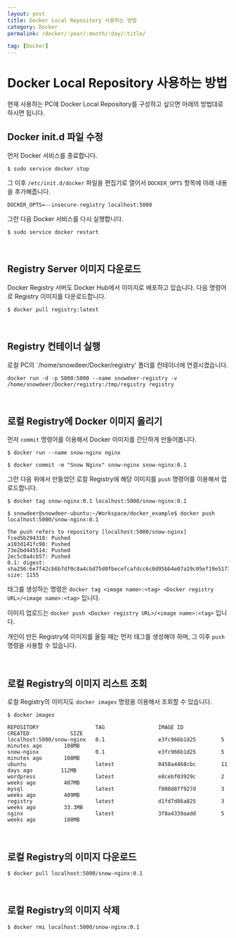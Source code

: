 ```yaml
---
layout: post
title: Docker Local Repository 사용하는 방법
category: Docker
permalink: /docker/:year/:month/:day/:title/

tag: [Docker]
---
```

# Docker Local Repository 사용하는 방법

현재 사용하는 PC에 Docker Local Repository를 구성하고 싶으면 아래의 방법대로 하시면 됩니다.

## Docker init.d 파일 수정

먼저 Docker 서비스를 종료합니다.

~~~
$ sudo service docker stop
~~~

그 이후 `/etc/init.d/docker` 파일을 편집기로 열어서 `DOCKER_OPTS` 항목에 아래 내용을 추가해줍니다.

~~~
DOCKER_OPTS=--insecure-registry localhost:5000
~~~

그런 다음 Docker 서비스를 다시 실행합니다.

~~~
$ sudo service docker restart
~~~

<br>

## Registry Server 이미지 다운로드

Docker Registry 서버도 Docker Hub에서 이미지로 배포하고 있습니다. 다음 명령어로 Registry 이미지를 다운로드합니다.

~~~
$ docker pull registry:latest
~~~

<br>

## Registry 컨테이너 실행

로컬 PC의 `/home/snowdeer/Docker/registry' 폴더를 컨테이너에 연결시켰습니다.

~~~
docker run -d -p 5000:5000 --name snowdeer-registry -v /home/snowdeer/Docker/registry:/tmp/registry registry
~~~

<br>

## 로컬 Registry에 Docker 이미지 올리기

먼저 `commit` 명령어를 이용해서 Docker 이미지를 간단하게 만들어봅니다.

~~~
$ docker run --name snow-nginx nginx

$ docker commit -m "Snow Nginx" snow-nginx snow-nginx:0.1
~~~

그런 다음 위에서 만들었던 로컬 Registry에 해당 이미지를 `push` 명령어를 이용해서 업로드합니다.

~~~
$ docker tag snow-nginx:0.1 localhost:5000/snow-nginx:0.1

$ snowdeer@snowdeer-ubuntu:~/Workspace/docker_example$ docker push localhost:5000/snow-nginx:0.1

The push refers to repository [localhost:5000/snow-nginx]
fced5b294318: Pushed 
a103d141fc98: Pushed 
73e2bd445514: Pushed 
2ec5c0a4cb57: Pushed 
0.1: digest: sha256:6e7f42cb6b7df0c8a4cbd75d0fbecefcafdcc6c0d95bb4e07a19c05ef19e5171 size: 1155
~~~

태그를 생성하는 명령은 `docker tag <image name>:<tag> <Docker registry URL>/<image name>:<tag>` 입니다.

이미지 업로드는 `docker push <Docker registry URL>/<image name>:<tag>` 입니다.

개인이 만든 Registry에 이미지를 올릴 때는 먼저 태그를 생성해야 하며, 그 이후 `push` 명령을 사용할 수 있습니다.

<br>

## 로컬 Registry의 이미지 리스트 조회

로컬 Registry의 이미지도 `docker images` 명령을 이용해서 조회할 수 있습니다.

~~~
$ docker images

REPOSITORY                  TAG                 IMAGE ID            CREATED             SIZE
localhost:5000/snow-nginx   0.1                 e3fc966b1d25        5 minutes ago       108MB
snow-nginx                  0.1                 e3fc966b1d25        5 minutes ago       108MB
ubuntu                      latest              0458a4468cbc        11 days ago         112MB
wordpress                   latest              e8cebf03929c        2 weeks ago         407MB
mysql                       latest              f008d8ff927d        3 weeks ago         409MB
registry                    latest              d1fd7d86a825        3 weeks ago         33.3MB
nginx                       latest              3f8a4339aadd        5 weeks ago         108MB
~~~

<br>

## 로컬 Registry의 이미지 다운로드

~~~
$ docker pull localhost:5000/snow-nginx:0.1
~~~

<br>

## 로컬 Registry의 이미지 삭제

~~~
$ docker rmi localhost:5000/snow-nginx:0.1
~~~